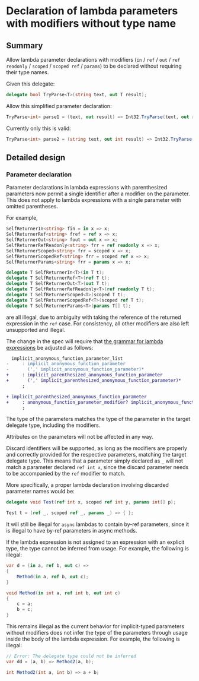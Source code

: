 # Declaration of lambda parameters with modifiers without type name

## Summary  

Allow lambda parameter declarations with modifiers (`in` / `ref` / `out` / `ref readonly` / `scoped` / `scoped ref` / `params`) to be declared without requiring their type names.

Given this delegate:
```cs
delegate bool TryParse<T>(string text, out T result);
```

Allow this simplified parameter declaration:
```cs
TryParse<int> parse1 = (text, out result) => Int32.TryParse(text, out result);
```

Currently only this is valid:
```cs
TryParse<int> parse2 = (string text, out int result) => Int32.TryParse(text, out result);
```

## Detailed design

### Parameter declaration

Parameter declarations in lambda expressions with parenthesized parameters now permit a single identifier after a modifier on the parameter. This does not apply to lambda expressions with a single parameter with omitted parentheses.

For example,
```csharp
SelfReturnerIn<string> fin = in x => x;
SelfReturnerRef<string> fref = ref x => x;
SelfReturnerOut<string> fout = out x => x;
SelfReturnerRefReadonly<string> frr = ref readonly x => x;
SelfReturnerScoped<string> frr = scoped x => x;
SelfReturnerScopedRef<string> frr = scoped ref x => x;
SelfReturnerParams<string> frr = params x => x;

delegate T SelfReturnerIn<T>(in T t);
delegate T SelfReturnerRef<T>(ref T t);
delegate T SelfReturnerOut<T>(out T t);
delegate T SelfReturnerRefReadonly<T>(ref readonly T t);
delegate T SelfReturnerScoped<T>(scoped T t);
delegate T SelfReturnerScopedRef<T>(scoped ref T t);
delegate T SelfReturnerParams<T>(params T[] t);
```

are all illegal, due to ambiguity with taking the reference of the returned expression in the `ref` case. For consistency, all other modifiers are also left unsupported and illegal.

The change in the spec will require that [the grammar for lambda expressions](https://learn.microsoft.com/en-us/dotnet/csharp/language-reference/language-specification/expressions#12191-general) be adjusted as follows:

```diff
  implicit_anonymous_function_parameter_list
-     : implicit_anonymous_function_parameter
-       (',' implicit_anonymous_function_parameter)*
+     : implicit_parenthesized_anonymous_function_parameter
+       (',' implicit_parenthesized_anonymous_function_parameter)*
      ;

+ implicit_parenthesized_anonymous_function_parameter
+     : anonymous_function_parameter_modifier? implicit_anonymous_function_parameter
      ;
```

The type of the parameters matches the type of the parameter in the target delegate type, including the modifiers.

Attributes on the parameters will not be affected in any way.

Discard identifiers will be supported, as long as the modifiers are properly and correctly provided for the respective parameters, matching the target delegate type. This means that a parameter simply declared as `_` will not match a parameter declared `ref int x`, since the discard parameter needs to be accompanied by the `ref` modifier to match.

More specifically, a proper lambda declaration involving discarded parameter names would be:
```csharp
delegate void Test(ref int x, scoped ref int y, params int[] p);

Test t = (ref _, scoped ref _, params _) => { };
```

It will still be illegal for `async` lambdas to contain by-ref parameters, since it is illegal to have by-ref parameters in async methods.

If the lambda expression is not assigned to an expression with an explicit type, the type cannot be inferred from usage. For example, the following is illegal:
```csharp
var d = (in a, ref b, out c) =>
{
    Method(in a, ref b, out c);
}

void Method(in int a, ref int b, out int c)
{
    c = a;
    b = c;
}
```

This remains illegal as the current behavior for implicit-typed parameters without modifiers does not infer the type of the parameters through usage inside the body of the lambda expression. For example, the following is illegal:
```csharp
// Error: The delegate type could not be inferred
var dd = (a, b) => Method2(a, b);

int Method2(int a, int b) => a + b;
```
